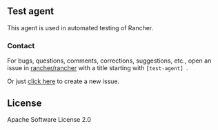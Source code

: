 ## Test agent

This agent is used in automated testing of Rancher.

### Contact
For bugs, questions, comments, corrections, suggestions, etc., open an issue in  [rancher/rancher](//github.com/rancher/rancher/issues) with a title starting with `[test-agent] `.

Or just [click here](//github.com/rancher/rancher/issues/new?title=%5Btest-agent%5D%20) to create a new issue.


## License

Apache Software License 2.0
